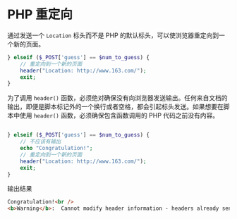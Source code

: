 # PHP 重定向

通过发送一个 `Location` 标头而不是 PHP 的默认标头，可以使浏览器重定向到一个新的页面。

```php
} elseif ($_POST['guess'] == $num_to_guess) {
    // 重定向到一个新的页面
    header("Location: http://www.163.com/");
    exit;
}
```

为了调用 `header()` 函数，必须绝对确保没有向浏览器发送输出。任何来自文档的输出，即便是脚本标记外的一个换行或者空格，都会引起标头发送。如果想要在脚本中使用 `header()` 函数，必须确保包含函数调用的 PHP 代码之前没有内容。

```php

} elseif ($_POST['guess'] == $num_to_guess) {
    // 不应该有输出
    echo "Congratulation!";
    // 重定向到一个新的页面
    header("Location: http://www.163.com/");
    exit;
}

```

输出结果

```html
Congratulation!<br />
<b>Warning</b>:  Cannot modify header information - headers already sent by (output started at /Applications/MAMP/htdocs/example.php:9) in <b>/Applications/MAMP/htdocs/example.php</b> on line <b>11</b><br />
```